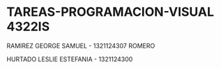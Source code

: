 # TAREAS-PROGRAMACION-VISUAL 4322IS
RAMIREZ GEORGE SAMUEL - 1321124307                                                                                                                           ROMERO 

HURTADO LESLIE ESTEFANIA - 1321124300
